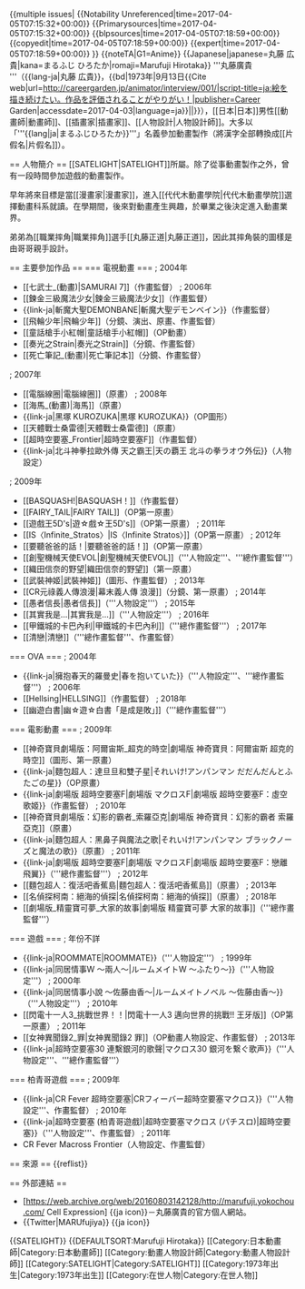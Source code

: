 {{multiple issues|
{{Notability Unreferenced|time=2017-04-05T07:15:32+00:00}}
{{Primarysources|time=2017-04-05T07:15:32+00:00}}
{{blpsources|time=2017-04-05T07:18:59+00:00}}
{{copyedit|time=2017-04-05T07:18:59+00:00}}
{{expert|time=2017-04-05T07:18:59+00:00}}
}}
{{noteTA|G1=Anime}}
{{Japanese|japanese=丸藤 広貴|kana=まるふじ ひろたか|romaji=Marufuji Hirotaka}}
'''丸藤廣貴 '''（{{lang-ja|丸藤 広貴}}，{{bd|1973年|9月13日<ref name="careergarden_001">{{Cite web|url=http://careergarden.jp/animator/interview/001/|script-title=ja:絵を描き続けたい。作品を評価されることがやりがい！|publisher=Career Garden|accessdate=2017-04-03|language=ja}}</ref>||}}），[[日本|日本]]男性[[動畫師|動畫師]]、[[插畫家|插畫家]]、[[人物設計|人物設計師]]。大多以「'''{{lang|ja|まるふじひろたか}}'''」名義參加動畫製作（將漢字全部轉換成[[片假名|片假名]]）。

== 人物簡介 ==
[[SATELIGHT|SATELIGHT]]所屬<ref name="careergarden_001" />。除了從事動畫製作之外，曾有一段時間參加遊戲的動畫製作。

早年將來目標是當[[漫畫家|漫畫家]]，進入[[代代木動畫學院|代代木動畫學院]]選擇動畫科系就讀。在學期間，後來對動畫產生興趣，於畢業之後決定進入動畫業界<ref name="careergarden_001" />。

弟弟為[[職業摔角|職業摔角]]選手[[丸藤正道|丸藤正道]]，因此其摔角裝的圖樣是由哥哥親手設計。

== 主要參加作品 ==
=== 電視動畫 ===
; 2004年
* [[七武士_(動畫)|SAMURAI 7]]（作畫監督）
; 2006年
* [[鍊金三級魔法少女|鍊金三級魔法少女]]（作畫監督）
* {{link-ja|斬魔大聖DEMONBANE|斬魔大聖デモンベイン}}（作畫監督）
* [[飛輪少年|飛輪少年]]（分鏡、演出、原畫、作畫監督）
* [[童話槍手小紅帽|童話槍手小紅帽]]（OP動畫）
* [[奏光之Strain|奏光之Strain]]（分鏡、作畫監督）
* [[死亡筆記_(動畫)|死亡筆記本]]（分鏡、作畫監督）
<!--播出年份不明--><!--* [[麵包超人|麵包超人]] 聖誕節特輯（原畫）-->
; 2007年
* [[電腦線圈|電腦線圈]]（原畫）
; 2008年
* [[海馬_(動畫)|海馬]]（原畫）
* {{link-ja|黑塚 KUROZUKA|黒塚 KUROZUKA}}（OP圖形）
* [[天體戰士桑雷德|天體戰士桑雷德]]（原畫）
* [[超時空要塞_Frontier|超時空要塞F]]（作畫監督）
* {{link-ja|北斗神拳拉歐外傳 天之霸王|天の覇王 北斗の拳ラオウ外伝}}（人物設定）
<!--參加作品不明--><!--* [[魯邦三世|魯邦三世]]（原畫）-->
; 2009年
* [[BASQUASH!|BASQUASH！]]（作畫監督）
* [[FAIRY_TAIL|FAIRY TAIL]]（OP第一原畫）
* [[遊戲王5D's|遊☆戲☆王5D's]]（OP第一原畫）
; 2011年
* [[IS〈Infinite_Stratos〉|IS〈Infinite Stratos〉]]（OP第一原畫）
; 2012年
* [[要聽爸爸的話！|要聽爸爸的話！]]（OP第一原畫）
* [[創聖機械天使EVOL|創聖機械天使EVOL]]（'''人物設定'''、'''總作畫監督'''）
* [[織田信奈的野望|織田信奈的野望]]（第一原畫）
* [[武裝神姬|武裝神姬]]（圖形、作畫監督）
; 2013年
* [[CR元祿義人傳浪漫|幕末義人傳 浪漫]]（分鏡、第一原畫）
; 2014年
* [[愚者信長|愚者信長]]（'''人物設定'''）
; 2015年
* [[其實我是…|其實我是…]]（'''人物設定'''）
; 2016年
* [[甲鐵城的卡巴內利|甲鐵城的卡巴內利]]（'''總作畫監督'''）
; 2017年
* [[清戀|清戀]]（'''總作畫監督'''、作畫監督）

=== OVA ===
; 2004年
* {{link-ja|擁抱春天的羅曼史|春を抱いていた}}（'''人物設定'''、'''總作畫監督'''）
; 2006年
* [[Hellsing|HELLSING]]（作畫監督）
; 2018年
* [[幽遊白書|幽☆遊☆白書「是成是敗」]]（'''總作畫監督'''）

=== 電影動畫 ===
; 2009年
* [[神奇寶貝劇場版：阿爾宙斯_超克的時空|劇場版 神奇寶貝：阿爾宙斯 超克的時空]]（圖形、第一原畫）
* {{link-ja|麵包超人：達旦旦和雙子星|それいけ!アンパンマン だだんだんとふたごの星}}（OP原畫）
* {{link-ja|劇場版 超時空要塞F|劇場版 マクロスF|劇場版 超時空要塞F：虛空歌姬}}（作畫監督）
; 2010年
* [[神奇寶貝劇場版：幻影的霸者_索羅亞克|劇場版 神奇寶貝：幻影的霸者 索羅亞克]]（原畫）
* {{link-ja|麵包超人：黑鼻子與魔法之歌|それいけ!アンパンマン ブラックノーズと魔法の歌}}（原畫）
; 2011年
* {{link-ja|劇場版 超時空要塞F|劇場版 マクロスF|劇場版 超時空要塞F：戀離飛翼}}（'''總作畫監督'''）
; 2012年
* [[麵包超人：復活吧香蕉島|麵包超人：復活吧香蕉島]]（原畫）
; 2013年
* [[名偵探柯南：絕海的偵探|名偵探柯南：絕海的偵探]]（原畫）
; 2018年
* [[劇場版_精靈寶可夢_大家的故事|劇場版 精靈寶可夢 大家的故事]]（'''總作畫監督'''）

=== 遊戲 ===
; 年份不詳
* {{link-ja|ROOMMATE|ROOMMATE}}（'''人物設定'''）
; 1999年
* {{link-ja|同居情事W ～兩人～|ルームメイトW 〜ふたり〜}}（'''人物設定'''）
; 2000年
* {{link-ja|同居情事小說 ～佐藤由香～|ルームメイトノベル 〜佐藤由香〜}}（'''人物設定'''）
; 2010年
* [[閃電十一人3_挑戰世界！！|閃電十一人3 邁向世界的挑戰!! 王牙版]]（OP第一原畫）
; 2011年
* [[女神異聞錄2_罪|女神異聞錄2 罪]]（OP動畫人物設定、作畫監督）
; 2013年
* {{link-ja|超時空要塞30 連繫銀河的歌聲|マクロス30 銀河を繋ぐ歌声}}（'''人物設定'''、'''總作畫監督'''）

=== 柏青哥遊戲 ===
; 2009年
* {{link-ja|CR Fever 超時空要塞|CRフィーバー超時空要塞マクロス}}（'''人物設定'''、作畫監督）
; 2010年
* {{link-ja|超時空要塞 (柏青哥遊戲)|超時空要塞マクロス (パチスロ)|超時空要塞}}（'''人物設定'''、作畫監督）
; 2011年
* CR Fever Macross Frontier（人物設定、作畫監督）

== 來源 ==
{{reflist}}

== 外部連結 ==
* [https://web.archive.org/web/20160803142128/http://marufuji.yokochou.com/ Cell Expression] {{ja icon}}－丸藤廣貴的官方個人網站。
* {{Twitter|MARUfujiya}} {{ja icon}}

{{SATELIGHT}}
{{DEFAULTSORT:Marufuji Hirotaka}}
[[Category:日本動畫師|Category:日本動畫師]]
[[Category:動畫人物設計師|Category:動畫人物設計師]]
[[Category:SATELIGHT|Category:SATELIGHT]]
[[Category:1973年出生|Category:1973年出生]]
[[Category:在世人物|Category:在世人物]]